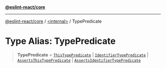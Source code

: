 [**@eslint-react/core**](../../README.md)

***

[@eslint-react/core](../../README.md) / [\<internal\>](../README.md) / TypePredicate

# Type Alias: TypePredicate

> **TypePredicate** = [`ThisTypePredicate`](../interfaces/ThisTypePredicate.md) \| [`IdentifierTypePredicate`](../interfaces/IdentifierTypePredicate.md) \| [`AssertsThisTypePredicate`](../interfaces/AssertsThisTypePredicate.md) \| [`AssertsIdentifierTypePredicate`](../interfaces/AssertsIdentifierTypePredicate.md)

